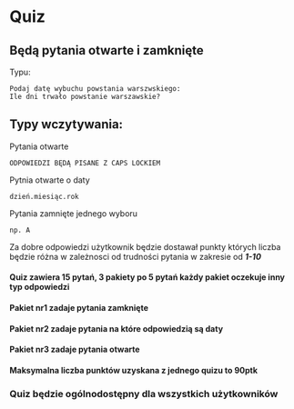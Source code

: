 # Quiz
## Będą pytania otwarte i zamknięte

Typu:

    Podaj datę wybuchu powstania warszwskiego:
    Ile dni trwało powstanie warszawskie?

## Typy wczytywania:

Pytania otwarte

    ODPOWIEDZI BĘDĄ PISANE Z CAPS LOCKIEM

Pytnia otwarte o daty

    dzień.miesiąc.rok

Pytania zamnięte jednego wyboru

    np. A

Za dobre odpowiedzi użytkownik będzie dostawał punkty których liczba będzie różna w zależnosci od trudności pytania w zakresie od ***1-10***

#### Quiz zawiera 15 pytań, 3 pakiety po 5 pytań każdy pakiet oczekuje inny typ odpowiedzi
#### Pakiet nr1 zadaje pytania zamknięte
#### Pakiet nr2 zadaje pytania na które odpowiedzią są daty
#### Pakiet nr3 zadaje pytania otwarte

#### Maksymalna liczba punktów uzyskana z jednego quizu to 90ptk

### Quiz będzie ogólnodostępny dla wszystkich użytkowników
